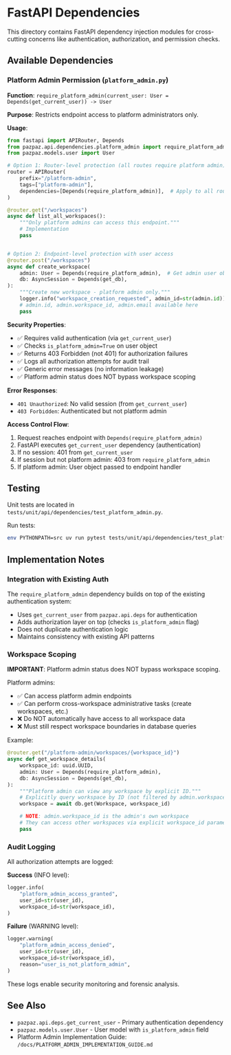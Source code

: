 # FastAPI Dependencies

This directory contains FastAPI dependency injection modules for cross-cutting concerns like authentication, authorization, and permission checks.

## Available Dependencies

### Platform Admin Permission (`platform_admin.py`)

**Function**: `require_platform_admin(current_user: User = Depends(get_current_user)) -> User`

**Purpose**: Restricts endpoint access to platform administrators only.

**Usage**:

```python
from fastapi import APIRouter, Depends
from pazpaz.api.dependencies.platform_admin import require_platform_admin
from pazpaz.models.user import User

# Option 1: Router-level protection (all routes require platform admin)
router = APIRouter(
    prefix="/platform-admin",
    tags=["platform-admin"],
    dependencies=[Depends(require_platform_admin)],  # Apply to all routes
)

@router.get("/workspaces")
async def list_all_workspaces():
    """Only platform admins can access this endpoint."""
    # Implementation
    pass


# Option 2: Endpoint-level protection with user access
@router.post("/workspaces")
async def create_workspace(
    admin: User = Depends(require_platform_admin),  # Get admin user object
    db: AsyncSession = Depends(get_db),
):
    """Create new workspace - platform admin only."""
    logger.info("workspace_creation_requested", admin_id=str(admin.id))
    # admin.id, admin.workspace_id, admin.email available here
    pass
```

**Security Properties**:
- ✅ Requires valid authentication (via `get_current_user`)
- ✅ Checks `is_platform_admin=True` on user object
- ✅ Returns 403 Forbidden (not 401) for authorization failures
- ✅ Logs all authorization attempts for audit trail
- ✅ Generic error messages (no information leakage)
- ✅ Platform admin status does NOT bypass workspace scoping

**Error Responses**:
- `401 Unauthorized`: No valid session (from `get_current_user`)
- `403 Forbidden`: Authenticated but not platform admin

**Access Control Flow**:
1. Request reaches endpoint with `Depends(require_platform_admin)`
2. FastAPI executes `get_current_user` dependency (authentication)
3. If no session: 401 from `get_current_user`
4. If session but not platform admin: 403 from `require_platform_admin`
5. If platform admin: User object passed to endpoint handler

## Testing

Unit tests are located in `tests/unit/api/dependencies/test_platform_admin.py`.

Run tests:
```bash
env PYTHONPATH=src uv run pytest tests/unit/api/dependencies/test_platform_admin.py -v
```

## Implementation Notes

### Integration with Existing Auth

The `require_platform_admin` dependency builds on top of the existing authentication system:
- Uses `get_current_user` from `pazpaz.api.deps` for authentication
- Adds authorization layer on top (checks `is_platform_admin` flag)
- Does not duplicate authentication logic
- Maintains consistency with existing API patterns

### Workspace Scoping

**IMPORTANT**: Platform admin status does NOT bypass workspace scoping.

Platform admins:
- ✅ Can access platform admin endpoints
- ✅ Can perform cross-workspace administrative tasks (create workspaces, etc.)
- ❌ Do NOT automatically have access to all workspace data
- ❌ Must still respect workspace boundaries in database queries

Example:
```python
@router.get("/platform-admin/workspaces/{workspace_id}")
async def get_workspace_details(
    workspace_id: uuid.UUID,
    admin: User = Depends(require_platform_admin),
    db: AsyncSession = Depends(get_db),
):
    """Platform admin can view any workspace by explicit ID."""
    # Explicitly query workspace by ID (not filtered by admin.workspace_id)
    workspace = await db.get(Workspace, workspace_id)

    # NOTE: admin.workspace_id is the admin's own workspace
    # They can access other workspaces via explicit workspace_id parameter
    pass
```

### Audit Logging

All authorization attempts are logged:

**Success** (INFO level):
```python
logger.info(
    "platform_admin_access_granted",
    user_id=str(user_id),
    workspace_id=str(workspace_id),
)
```

**Failure** (WARNING level):
```python
logger.warning(
    "platform_admin_access_denied",
    user_id=str(user_id),
    workspace_id=str(workspace_id),
    reason="user_is_not_platform_admin",
)
```

These logs enable security monitoring and forensic analysis.

## See Also

- `pazpaz.api.deps.get_current_user` - Primary authentication dependency
- `pazpaz.models.user.User` - User model with `is_platform_admin` field
- Platform Admin Implementation Guide: `/docs/PLATFORM_ADMIN_IMPLEMENTATION_GUIDE.md`
